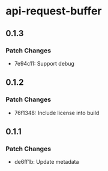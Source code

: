 # api-request-buffer

## 0.1.3

### Patch Changes

- 7e94c11: Support debug

## 0.1.2

### Patch Changes

- 76f1348: Include license into build

## 0.1.1

### Patch Changes

- de6ff1b: Update metadata
